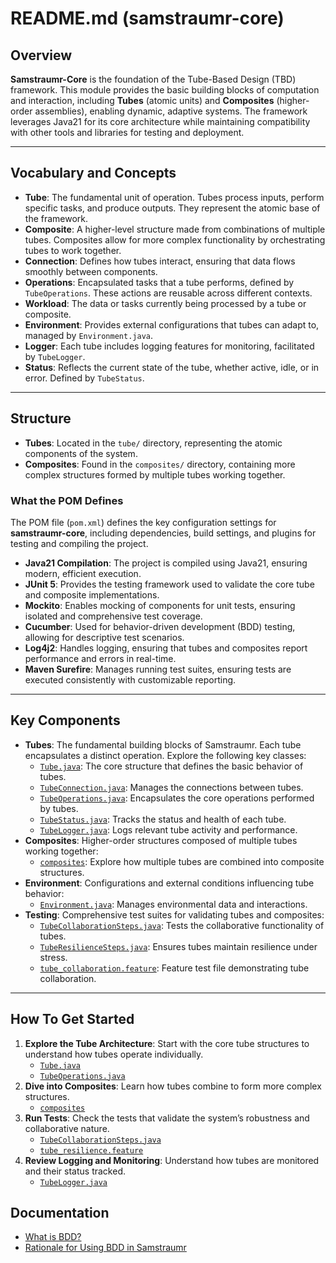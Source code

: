 # README.md (samstraumr-core)

## Overview

**Samstraumr-Core** is the foundation of the Tube-Based Design (TBD) framework. This module provides the basic building blocks of computation and interaction, including **Tubes** (atomic units) and **Composites** (higher-order assemblies), enabling dynamic, adaptive systems. The framework leverages Java21 for its core architecture while maintaining compatibility with other tools and libraries for testing and deployment.

---

## Vocabulary and Concepts

- **Tube**: The fundamental unit of operation. Tubes process inputs, perform specific tasks, and produce outputs. They represent the atomic base of the framework.
- **Composite**: A higher-level structure made from combinations of multiple tubes. Composites allow for more complex functionality by orchestrating tubes to work together.
- **Connection**: Defines how tubes interact, ensuring that data flows smoothly between components.
- **Operations**: Encapsulated tasks that a tube performs, defined by `TubeOperations`. These actions are reusable across different contexts.
- **Workload**: The data or tasks currently being processed by a tube or composite.
- **Environment**: Provides external configurations that tubes can adapt to, managed by `Environment.java`.
- **Logger**: Each tube includes logging features for monitoring, facilitated by `TubeLogger`.
- **Status**: Reflects the current state of the tube, whether active, idle, or in error. Defined by `TubeStatus`.

---

## Structure

- **Tubes**: Located in the `tube/` directory, representing the atomic components of the system.
- **Composites**: Found in the `composites/` directory, containing more complex structures formed by multiple tubes working together.

### What the POM Defines

The POM file (`pom.xml`) defines the key configuration settings for **samstraumr-core**, including dependencies, build settings, and plugins for testing and compiling the project.

- **Java21 Compilation**: The project is compiled using Java21, ensuring modern, efficient execution.
- **JUnit 5**: Provides the testing framework used to validate the core tube and composite implementations.
- **Mockito**: Enables mocking of components for unit tests, ensuring isolated and comprehensive test coverage.
- **Cucumber**: Used for behavior-driven development (BDD) testing, allowing for descriptive test scenarios.
- **Log4j2**: Handles logging, ensuring that tubes and composites report performance and errors in real-time.
- **Maven Surefire**: Manages running test suites, ensuring tests are executed consistently with customizable reporting.

---

## Key Components

- **Tubes**: The fundamental building blocks of Samstraumr. Each tube encapsulates a distinct operation. Explore the following key classes:
  - [`Tube.java`](./src/main/java/org/samstraumr/tube/Tube.java): The core structure that defines the basic behavior of tubes.
  - [`TubeConnection.java`](./src/main/java/org/samstraumr/tube/TubeConnection.java): Manages the connections between tubes.
  - [`TubeOperations.java`](./src/main/java/org/samstraumr/tube/TubeOperations.java): Encapsulates the core operations performed by tubes.
  - [`TubeStatus.java`](./src/main/java/org/samstraumr/tube/TubeStatus.java): Tracks the status and health of each tube.
  - [`TubeLogger.java`](./src/main/java/org/samstraumr/tube/TubeLogger.java): Logs relevant tube activity and performance.
- **Composites**: Higher-order structures composed of multiple tubes working together:
  - [`composites`](./src/main/java/org/samstraumr/composites): Explore how multiple tubes are combined into composite structures.
- **Environment**: Configurations and external conditions influencing tube behavior:
  - [`Environment.java`](./src/main/java/org/samstraumr/tube/Environment.java): Manages environmental data and interactions.
- **Testing**: Comprehensive test suites for validating tubes and composites:
  - [`TubeCollaborationSteps.java`](./src/test/java/org/samstraumr/tube/steps/TubeCollaborationSteps.java): Tests the collaborative functionality of tubes.
  - [`TubeResilienceSteps.java`](./src/test/java/org/samstraumr/tube/steps/TubeResilienceSteps.java): Ensures tubes maintain resilience under stress.
  - [`tube_collaboration.feature`](./src/test/resources/features/tube_collaboration.feature): Feature test file demonstrating tube collaboration.

---

## How To Get Started

1. **Explore the Tube Architecture**: Start with the core tube structures to understand how tubes operate individually.
   - [`Tube.java`](./src/main/java/org/samstraumr/tube/Tube.java)
   - [`TubeOperations.java`](./src/main/java/org/samstraumr/tube/TubeOperations.java)
2. **Dive into Composites**: Learn how tubes combine to form more complex structures.
   - [`composites`](./src/main/java/org/samstraumr/composites)
3. **Run Tests**: Check the tests that validate the system’s robustness and collaborative nature.
   - [`TubeCollaborationSteps.java`](./src/test/java/org/samstraumr/tube/steps/TubeCollaborationSteps.java)
   - [`tube_resilience.feature`](./src/test/resources/features/tube_resilience.feature)
4. **Review Logging and Monitoring**: Understand how tubes are monitored and their status tracked.
   - [`TubeLogger.java`](./src/main/java/org/samstraumr/tube/TubeLogger.java)

## Documentation

- [What is BDD?](WhatIsBDD.md)
- [Rationale for Using BDD in Samstraumr](RationaleOnUsingBDD.md)
